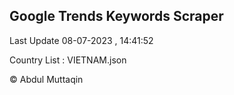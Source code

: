 

## Google Trends Keywords Scraper 
 
Last Update 08-07-2023 , 14:41:52

Country List :
VIETNAM.json



© Abdul Muttaqin 

